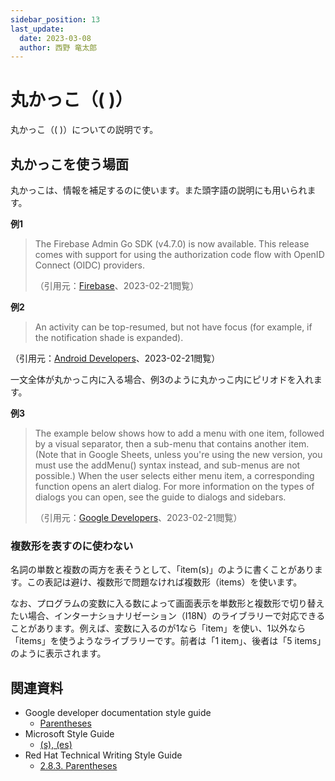 ```yaml
---
sidebar_position: 13
last_update:
  date: 2023-03-08
  author: 西野 竜太郎
---
```


# 丸かっこ（( )）

丸かっこ（( )）についての説明です。

## 丸かっこを使う場面

丸かっこは、情報を補足するのに使います。また頭字語の説明にも用いられます。

**例1**

> The Firebase Admin Go SDK (v4.7.0) is now available. This release comes with support for using the authorization code flow with OpenID Connect (OIDC) providers. 
> 
> （引用元：[Firebase](https://firebase.google.com/support/releases)、2023-02-21閲覧）

**例2**

> An activity can be top-resumed, but not have focus (for example, if the notification shade is expanded).
> 
（引用元：[Android Developers](https://developer.android.com/about/versions/10/behavior-changes-10)、2023-02-21閲覧）

一文全体が丸かっこ内に入る場合、例3のように丸かっこ内にピリオドを入れます。

**例3**

> The example below shows how to add a menu with one item, followed by a visual separator, then a sub-menu that contains another item. (Note that in Google Sheets, unless you're using the new version, you must use the addMenu() syntax instead, and sub-menus are not possible.) When the user selects either menu item, a corresponding function opens an alert dialog. For more information on the types of dialogs you can open, see the guide to dialogs and sidebars.
>
> （引用元：[Google Developers](https://developers.google.com/apps-script/guides/menus)、2023-02-21閲覧）

### 複数形を表すのに使わない

名詞の単数と複数の両方を表そうとして、「item(s)」のように書くことがあります。この表記は避け、複数形で問題なければ複数形（items）を使います。

なお、プログラムの変数に入る数によって画面表示を単数形と複数形で切り替えたい場合、インターナショナリゼーション（I18N）のライブラリーで対応できることがあります。例えば、変数に入るのが1なら「item」を使い、1以外なら「items」を使うようなライブラリーです。前者は「1 item」、後者は「5 items」のように表示されます。

## 関連資料

- Google developer documentation style guide
    - [Parentheses](https://developers.google.com/style/parentheses)
- Microsoft Style Guide
    - [(s), (es)](https://learn.microsoft.com/en-us/style-guide/a-z-word-list-term-collections/s/s-es)
- Red Hat Technical Writing Style Guide
    - [2.8.3. Parentheses](https://stylepedia.net/style/6.0/#parentheses)